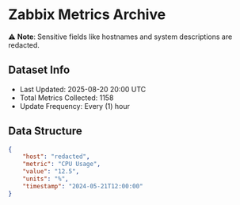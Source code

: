 # Zabbix Metrics Archive

⚠️ **Note**: Sensitive fields like hostnames and system descriptions are redacted.

## Dataset Info
- Last Updated: 2025-08-20 20:00 UTC
- Total Metrics Collected: 1158
- Update Frequency: Every (1) hour

## Data Structure
```json
{
    "host": "redacted",
    "metric": "CPU Usage",
    "value": "12.5",
    "units": "%",
    "timestamp": "2024-05-21T12:00:00"
}
```
